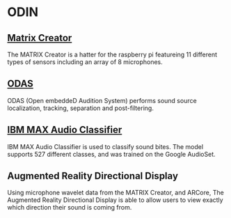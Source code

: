 # ODIN

## [Matrix Creator](https://matrix-io.github.io/matrix-documentation/matrix-creator/overview/)
The MATRIX Creator is a hatter for the raspberry pi featureing 11 different types of sensors including an array of 8 microphones. 

## [ODAS](https://github.com/introlab/odas/wiki)
ODAS (Open embeddeD Audition System) performs sound source localization, tracking, separation and post-filtering.

## [IBM MAX Audio Classifier](https://developer.ibm.com/exchanges/models/all/max-audio-classifier/)
IBM MAX Audio Classifier is used to classify sound bites. The model supports 527 different classes, and was trained on the Google AudioSet.

## Augmented Reality Directional Display
Using microphone wavelet data from the MATRIX Creator, and ARCore, The Augmented Reality Directional Display is able to allow users to view exactly which direction their sound is coming from. 

